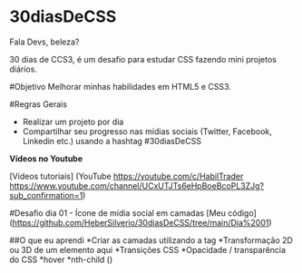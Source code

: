 # 30diasDeCSS

Fala Devs, beleza?

30 dias de CCS3, é um desafio para estudar CSS fazendo mini projetos diários.

#Objetivo
Melhorar minhas habilidades em HTML5 e CSS3.

#Regras Gerais
* Realizar um projeto por dia
* Compartilhar seu progresso nas mídias sociais (Twitter, Facebook, Linkedin etc.) usando a hashtag #30diasDeCSS

__Vídeos no Youtube__

[Vídeos tutoriais] (YouTube
https://youtube.com/c/HabilTrader 
https://www.youtube.com/channel/UCxUTJTs6eHpBoeBcoPL3ZJg?sub_confirmation=1)

#Desafio dia 01 - Ícone de mídia social em camadas
[Meu código] (https://github.com/HeberSilverio/30diasDeCSS/tree/main/Dia%2001)

##O que eu aprendi
*Criar as camadas utilizando a tag <span>
*Transformação 2D ou 3D de um elemento aqui
*Transições CSS
*Opacidade / transparência do CSS
*hover
*nth-child ()
